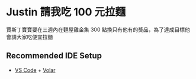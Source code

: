# Justin 請我吃 100 元拉麵

賈斯丁寶寶要在三週內在麵屋雞金集 300 點換只有他有的獎品，為了達成目標他會請大家吃便宜拉麵

## Recommended IDE Setup

- [VS Code](https://code.visualstudio.com/) + [Volar](https://marketplace.visualstudio.com/items?itemName=Vue.volar)
